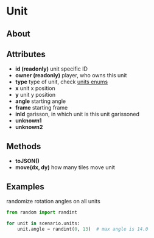 # Unit

## About

## Attributes

- **id (readonly)** unit specific ID
- **owner (readonly)** player, who owns this unit
- **type** type of unit, check [units enums](../enums/units.md)
- **x** unit x position
- **y** unit y position
- **angle** starting angle 
- **frame** starting frame
- **inId** garisson, in which unit is this unit garissoned
- **unknown1**
- **unknown2**

## Methods

- **toJSON()**
- **move(dx, dy)** how many tiles move unit

## Examples

randomize rotation angles on all units

```python
from random import randint

for unit in scenario.units:
    unit.angle = randint(0, 13)  # max angle is 14.0
```


